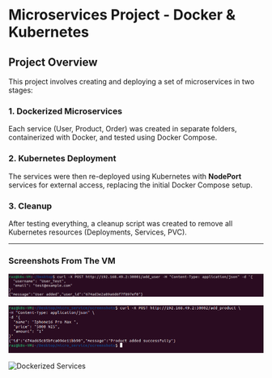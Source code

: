 # Microservices Project - Docker & Kubernetes

## Project Overview

This project involves creating and deploying a set of microservices in two stages:

### 1. Dockerized Microservices

Each service (User, Product, Order) was created in separate folders, containerized with Docker, and tested using Docker Compose.

### 2. Kubernetes Deployment

The services were then re-deployed using Kubernetes with **NodePort** services for external access, replacing the initial Docker Compose setup.

### 3. Cleanup

After testing everything, a cleanup script was created to remove all Kubernetes resources (Deployments, Services, PVC).

---

### Screenshots From The VM

![Dockerized Services](screenshots/user_add.png)

![Dockerized Services](screenshots/product_add.png)

![Dockerized Services](screenshots/order_add_add.png)



